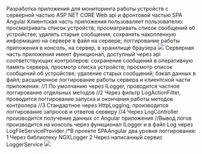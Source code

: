 Разработка приложения для мониторинга работы устройств с серверной частью ASP NET CORE Web api и фронтовой частью SPA Angular
Клиентская часть приложения пользоваляет пользователю:
просматривать список устройств; 
просматривать список сообщений об устройстве;
удалять старые сообщения;
сохранять накопленную информацию на сервере в файл на сервере;
логгирование работы приложения в консоль, на сервер, в хранилище браузера
![](mainpage.jpg)
Серверная часть приложения имеет функционал, доступный через api соответствующих контролеров:
сохранение сообщений в оперативную память сервера,
просмотр списка устройств; 
просмотр список сообщений об устройстве;
удаление старых сообщений;
бэкап данных в файл;
расширенное логгирование работы сервера и клиентской части приложения:
//1 По умолчанию через ILogger, проводится частное логгирование отдельных методов
//2 Через фильтр LogActionFilter, проводится логгирование запуска и окончания работы методов контролера
//3 Стандартное через HttpLogging, производится логгирование запросов и ответов серверу
//4 Через LogController производится получение данных от Angular приложения
//Вывод логов производится на консоль через функционал ILogger и в файл Log через LogFileServiceProvider
/*В проекте SPAAngular два уровня логгирования:
 1 Через библиотеку NGXLogger
 2 Через написанный сервис LoggerService
 ![](https://komarev.com/ghpvc/?username=brother-pilot&style=pixel)
